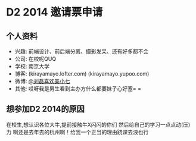 # D2 2014 邀请票申请

## 个人资料

- 兴趣: 前端设计、前后端分离、摄影发呆、还有好多都不会
- 公司: 在校呢QUQ
- 学校: 南京大学
- 博客: (kirayamayo.lofter.com)      (kirayamayo.yupoo.com)
- 微博: [@刘磊喜欢美小七](weibo.com/kirayamayo)
- 其他: 哎呀我是男生看到主办方什么都要妹子心好塞= =

## 想参加D2 2014的原因

在校生,想认识各位大牛,提前接触牛X闪闪的你们
然后给自己的学习一点点动(压)力
啊还是去年去的杭州啊！给我一个正当的理由跷课去浪也行
